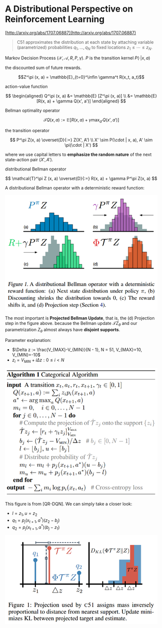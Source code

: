 # A Distributional Perspective on Reinforcement Learning

[http://arxiv.org/abs/1707.06887](http://arxiv.org/abs/1707.06887)

> C51 approximates the distribution at each state by attaching variable (parametrized) probabilities $q_1, \ldots , q_N$ to fixed locations $z_1 ≤ \cdots ≤ z_N$.

Markov Decision Process $(\mathcal{X}, \mathcal{A}, R, P, \gamma)$. $P$ is the transition kernel $P(\cdot | x, a)$

the discounted sum of future rewards.

$$Z^\pi (x, a) = \mathbb{E}_{t=0}^\infin \gamma^t R(x_t, a_t)$$

action-value function

$$
\begin{aligned}
Q^\pi (x, a) &= \mathbb{E} [Z^\pi (x, a)] \\
&= \mathbb{E} [R(x, a) + \gamma Q(x', a')]
\end{aligned}
$$

Bellman optimality operator

$$
\mathcal{T} Q(x, a) := \mathbb{E}[R(x, a) + \gamma \max_{a'} Q(x', a')]
$$

the transition operator

$$
P^\pi Z(x, a) \overset{D}{:=} Z(X', A') \\
X' \sim P(\cdot | x, a), A' \sim \pi(\cdot | X')
$$

where we use capital letters to **emphasize the random nature** of the next state-action pair $(X', A')$.

distributional Bellman operator

$$
\mathcal{T}^\pi Z (x, a) \overset{D}{:=} R(x, a) + \gamma P^\pi Z(x, a)
$$

A distributional Bellman operator with a deterministic reward function:

![0](./figs/0.png)

The most important is **Projected Bellman Update**, that is, the (d) Projection step in the figure above. because the Bellman update $\mathcal{T}Z_\theta$ and our parametrization $Z_\theta$ almost always have **disjoint supports**.

Parameter explanation:

- $\Delta z := \frac{V_{MAX}-V_{MIN}}{N - 1}, N = 51, V_{MAX}=10, V_{MIN}=-10$
- $z_i = V_{MIN} + i \Delta z: 0 \leq i < N$

![1](./figs/1.png)

This figure is from [QR-DQN]. We can simply take a closer look:

- $l = z_1, u = z_2$
- $q_1 = p_j(x_{t+1}, a^*)(z_2 - b_j)$
- $q_2 = p_j(x_{t+1}, a^*)(b_j - z_1)$

![2](./figs/2.png)
